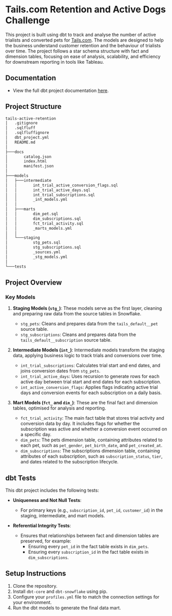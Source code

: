 # Tails.com Retention and Active Dogs Challenge

This project is built using dbt to track and analyse the number of active trialists and converted pets for [Tails.com](https://tails.com/gb/). The models are designed to help the business understand customer retention and the behaviour of trialists over time. The project follows a star schema structure with fact and dimension tables, focusing on ease of analysis, scalability, and efficiency for downstream reporting in tools like Tableau.

## Documentation

 - View the full dbt project documentation [here](https://dobsontom.github.io/tails-active-retention/).

## Project Structure

```bash
tails-active-retention
│   .gitignore
│   .sqlfluff
│   .sqlfluffignore
│   dbt_project.yml
│   README.md
│
├───docs
│       catalog.json
│       index.html
│       manifest.json
│
├───models
│   ├───intermediate
│   │       int_trial_active_conversion_flags.sql
│   │       int_trial_active_days.sql
│   │       int_trial_subscriptions.sql
│   │       _int_models.yml
│   │
│   ├───marts
│   │       dim_pet.sql
│   │       dim_subscriptions.sql
│   │       fct_trial_activity.sql
│   │       _marts_models.yml
│   │
│   └───staging
│           stg_pets.sql
│           stg_subscriptions.sql
│           _sources.yml
│           _stg_models.yml
│
└───tests
```
## Project Overview

### Key Models

1. **Staging Models (`stg_`)**: These models serve as the first layer, cleaning and preparing raw data from the source tables in Snowflake.
   - `stg_pets`: Cleans and prepares data from the `tails_default__pet` source table.
   - `stg_subscriptions`: Cleans and prepares data from the `tails_default__subscription` source table.

2. **Intermediate Models (`int_`)**: Intermediate models transform the staging data, applying business logic to track trials and conversions over time.
   - `int_trial_subscriptions`: Calculates trial start and end dates, and joins conversion dates from `stg_pets`.
   - `int_trial_active_days`: Uses recursion to generate rows for each active day between trial start and end dates for each subscription.
   - `int_active_conversion_flags`: Applies flags indicating active trial days and conversion events for each subscription on a daily basis.

3. **Mart Models (`fct_` and `dim_`)**: These are the final fact and dimension tables, optimised for analysis and reporting.
   - `fct_trial_activity`: The main fact table that stores trial activity and conversion data by day. It includes flags for whether the subscription was active and whether a conversion event occurred on a specific day.
   - `dim_pets`: The pets dimension table, containing attributes related to each pet, such as `pet_gender`, `pet_birth_date`, and `pet_created_at`.
   - `dim_subscriptions`: The subscriptions dimension table, containing attributes of each subscription, such as `subscription_status`, `tier`, and dates related to the subscription lifecycle.

## dbt Tests

This dbt project includes the following tests:

- **Uniqueness and Not Null Tests**:
  - For primary keys (e.g., `subscription_id`, `pet_id`, `customer_id`) in the staging, intermediate, and mart models.
  
- **Referential Integrity Tests**:
  - Ensures that relationships between fact and dimension tables are preserved, for example:
    - Ensuring every `pet_id` in the fact table exists in `dim_pets`.
    - Ensuring every `subscription_id` in the fact table exists in `dim_subscriptions`.

## Setup Instructions

1. Clone the repository.
2. Install `dbt-core` and `dbt-snowflake` using pip.
3. Configure your `profiles.yml` file to match the connection settings for your environment.
4. Run the dbt models to generate the final data mart.
